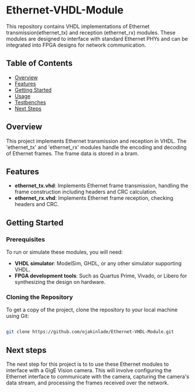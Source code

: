 # Ethernet-VHDL-Module

This repository contains VHDL implementations of Ethernet transmission(ethernet_tx) and reception (ethernet_rx) modules. These modules are designed to interface with standard Ethernet PHYs and can be integrated into FPGA designs for network communication.

## Table of Contents
- [Overview](#overview)
- [Features](#features)
- [Getting Started](#getting-started)
- [Usage](#usage)
- [Testbenches](#testbenches)
- [Next Steps](#next-steps)

## Overview

This project implements Ethernet transmission and reception in VHDL. The 'ethernet_tx' and 'ethernet_rx' modules handle the encoding and decoding of Ethernet frames. The frame data is stored in a bram. 

## Features

- **ethernet_tx.vhd**: Implements Ethernet frame transmission, handling the frame construction including headers and CRC calculation.
- **ethernet_rx.vhd**: Implements Ethernet frame reception, checking headers and CRC.

## Getting Started

### Prerequisites

To run or simulate these modules, you will need:
- **VHDL simulator**: ModelSim, GHDL, or any other simulator supporting VHDL.
- **FPGA development tools**: Such as Quartus Prime, Vivado, or Libero for synthesizing the design on hardware.

### Cloning the Repository

To get a copy of the project, clone the repository to your local machine using Git:

```bash

git clone https://github.com/ojakinlade/Ethernet-VHDL-Module.git

```

## Next steps

The next step for this project is to to use these Ethernet modules to interface with a GigE Vision camera. This will involve configuring the Ethernet interface to communicate with the camera, capturing the camera's data stream, and processing the frames received over the network.
